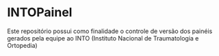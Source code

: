 # INTOPainel
Este repositório possui como finalidade o controle de versão dos painéis gerados pela equipe ao INTO (Instituto Nacional de Traumatologia e Ortopedia)
